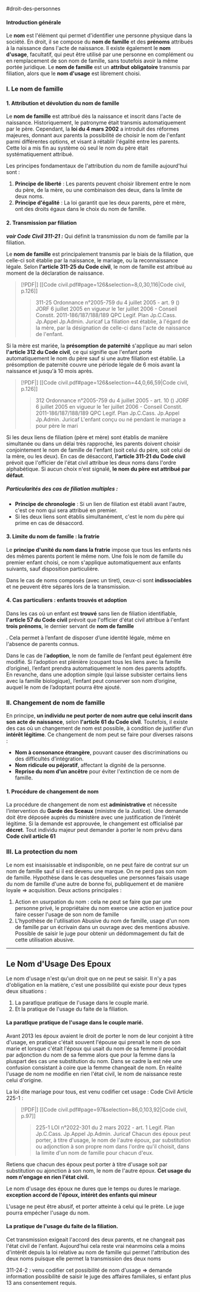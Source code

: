 #droit-des-personnes 
#### Introduction générale

Le **nom** est l'élément qui permet d'identifier une personne physique dans la société. En droit, il se compose du **nom de famille** et des **prénoms** attribués à la naissance dans l'acte de naissance. Il existe également le **nom d'usage**, facultatif, qui peut être utilisé par une personne en complément ou en remplacement de son nom de famille, sans toutefois avoir la même portée juridique. Le **nom de famille** est un **attribut obligatoire** transmis par filiation, alors que le **nom d'usage** est librement choisi.

### I. Le nom de famille

#### 1. Attribution et dévolution du nom de famille

Le **nom de famille** est attribué dès la naissance et inscrit dans l'acte de naissance. Historiquement, le patronyme était transmis automatiquement par le père. Cependant, la **loi du 4 mars 2002** a introduit des réformes majeures, donnant aux parents la possibilité de choisir le nom de l'enfant parmi différentes options, et visant à rétablir l'égalité entre les parents. Cette loi a mis fin au système où seul le nom du père était systématiquement attribué.

Les principes fondamentaux de l'attribution du nom de famille aujourd'hui sont :

1. **Principe de liberté** : Les parents peuvent choisir librement entre le nom du père, de la mère, ou une combinaison des deux, dans la limite de deux noms.
2. **Principe d'égalité** : La loi garantit que les deux parents, père et mère, ont des droits égaux dans le choix du nom de famille.

#### 2. Transmission par filiation

***voir Code Civil 311-21 :***
Qui définit la transmission du nom de famille par la filiation.

Le **nom de famille** est principalement transmis par le biais de la filiation, que celle-ci soit établie par la naissance, le mariage, ou la reconnaissance légale. Selon **l'article 311-25 du Code civil**, le nom de famille est attribué au moment de la déclaration de naissance.

> [!PDF|] [[Code civil.pdf#page=126&selection=8,0,30,116|Code civil, p.126]]
> > 311-25 Ordonnance n°2005-759 du 4 juillet 2005 - art. 9 () JORF 6 juillet 2005 en vigueur le 1er juillet 2006 - Conseil Constit. 2011-186/187/188/189 QPC Legif. Plan Jp.C.Cass. Jp.Appel Jp.Admin. Juricaf La filiation est établie, à l'égard de la mère, par la désignation de celle-ci dans l'acte de naissance de l'enfant.
> 

Si la mère est mariée, la **présomption de paternité** s'applique au mari selon **l'article 312 du Code civil**, ce qui signifie que l'enfant porte automatiquement le nom du père sauf si une autre filiation est établie. La présomption de paternité couvre une période légale de 6 mois avant la naissance et jusqu'à 10 mois après.

> [!PDF|] [[Code civil.pdf#page=126&selection=44,0,66,59|Code civil, p.126]]
> > 312 Ordonnance n°2005-759 du 4 juillet 2005 - art. 10 () JORF 6 juillet 2005 en vigueur le 1er juillet 2006 - Conseil Constit. 2011-186/187/188/189 QPC Legif. Plan Jp.C.Cass. Jp.Appel Jp.Admin. Juricaf L'enfant conçu ou né pendant le mariage a pour père le mari
> 

Si les deux liens de filiation (père et mère) sont établis de manière simultanée ou dans un délai très rapproché, les parents doivent choisir conjointement le nom de famille de l'enfant (soit celui du père, soit celui de la mère, ou les deux). En cas de désaccord, **l'article 311-21 du Code civil** prévoit que l'officier de l'état civil attribue les deux noms dans l'ordre alphabétique. Si aucun choix n'est signalé, **le nom du père est attribué par défaut**.
##### Particularités des cas de filiation multiples :

- **Principe de chronologie** : Si un lien de filiation est établi avant l'autre, c'est ce nom qui sera attribué en premier.
- Si les deux liens sont établis simultanément, c'est le nom du père qui prime en cas de désaccord.

#### 3. Limite du nom de famille : la fratrie

Le **principe d'unité du nom dans la fratrie** impose que tous les enfants nés des mêmes parents portent le même nom. Une fois le nom de famille du premier enfant choisi, ce nom s'applique automatiquement aux enfants suivants, sauf disposition particulière.

Dans le cas de noms composés (avec un tiret), ceux-ci sont **indissociables** et ne peuvent être séparés lors de la transmission.

#### 4. Cas particuliers : enfants trouvés et adoption

Dans les cas où un enfant est **trouvé** sans lien de filiation identifiable, **l'article 57 du Code civil** prévoit que l'officier d'état civil attribue à l'enfant **trois prénoms**, le dernier servant de **nom de famille**

. Cela permet à l’enfant de disposer d’une identité légale, même en l'absence de parents connus.

Dans le cas de l’**adoption**, le nom de famille de l’enfant peut également être modifié. Si l’adoption est plénière (coupant tous les liens avec la famille d’origine), l’enfant prendra automatiquement le nom des parents adoptifs. En revanche, dans une adoption simple (qui laisse subsister certains liens avec la famille biologique), l’enfant peut conserver son nom d’origine, auquel le nom de l’adoptant pourra être ajouté.

### II. Changement de nom de famille

En principe, **un individu ne peut porter de nom autre que celui inscrit dans son acte de naissance**, selon **l'article 61 du Code civil**. Toutefois, il existe des cas où un changement de nom est possible, à condition de justifier d’un **intérêt légitime**. Ce changement de nom peut se faire pour diverses raisons :

- **Nom à consonance étrangère**, pouvant causer des discriminations ou des difficultés d’intégration.
- **Nom ridicule ou péjoratif**, affectant la dignité de la personne.
- **Reprise du nom d’un ancêtre** pour éviter l'extinction de ce nom de famille.

#### 1. Procédure de changement de nom

La procédure de changement de nom est **administrative** et nécessite l’intervention du **Garde des Sceaux** (ministre de la Justice). Une demande doit être déposée auprès du ministère avec une justification de l’intérêt légitime. Si la demande est approuvée, le changement est officialisé par **décret**.
Tout individu majeur peut demander à porter le nom prévu dans **Code civil article 61**

### III. La protection du nom 
Le nom est insaisissable et indisponible, on ne peut faire de contrat sur un nom de famille sauf si il est devenu une marque. On ne perd pas son nom de famille. Hypothèse dans le cas desquelles une personnes faisais usage du nom de famille d'une autre de bonne foi, publiquement et de manière loyale => acquisition.
Deux actions principales : 
1. Action en usurpation du nom : cela ne peut se faire que par une personne privé, le propriétaire du nom exerce une action en justice pour faire cesser l'usage de son nom de famille
2. L'hypothèse de l'utilisation Abusive du nom de famille, usage d'un nom de famille par un écrivain dans un ouvrage avec des mentions abusive. Possible de saisir le juge pour obtenir un dédommagement du fait de cette utilisation abusive.

----

## Le Nom d'Usage Des Epoux
Le nom d'usage n'est qu'un droit que on ne peut se saisir. Il n'y a pas d'obligation en la matière, c'est une possibilité qui existe pour deux types deux situations : 
1. La paratlque pratique de l'usage dans le couple marié. 
2. Et la pratique de l'usage du faite de la filiation.

#### La paratlque pratique de l'usage dans le couple marié. 

Avant 2013 les époux avaient le droit de porter le nom de leur conjoint à titre d'usage, en pratique c'était souvent l'épouse qui prenait le nom de son marie et lorsque c'était l'époux qui usait du nom de sa femme il procédait par adjonction du nom de sa femme alors que pour la femme dans la pluspart des cas une substitution du nom. Dans se cadre la est née une confusion consistant à coire que la femme changeait de nom.
En réalité l'usage de nom ne modifie en rien l'état civil, le nom de naissance reste celui d'origine.

La loi dite mariage pour tous, est venu codifier cet usage : 
Code Civil Article 225-1 :
> [!PDF|] [[Code civil.pdf#page=97&selection=86,0,103,92|Code civil, p.97]]
> > 225-1 LOI n°2022-301 du 2 mars 2022 - art. 1 Legif. Plan Jp.C.Cass. Jp.Appel Jp.Admin. Juricaf Chacun des époux peut porter, à titre d'usage, le nom de l'autre époux, par substitution ou adjonction à son propre nom dans l'ordre qu'il choisit, dans la limite d'un nom de famille pour chacun d'eux.

Retiens que chacun des époux peut porter à titre d'usage soit par substitution ou ajonction à son nom, le nom de l'autre époux. **Cet usage du nom n'engage en rien l'état civil.**

Le nom d'usage des époux ne dures que le temps ou dures le mariage. **exception accord de l'époux, intérèt des enfants qui mineur**

L'usage ne peut être abusif, et porter atteinte à celui qui le prète. Le juge pourra empécher l'usage du nom.

#### La pratique de l'usage du faite de la filiation.
Cet transmission exigeait l'accord des deux parents, et ne changeait pas l'état civil de l'enfant. Aujourd'hui cela reste vrai néanmoins cela a moins d'intérêt depuis la loi relative au nom de famille qui permet l'attribution des deux noms puisque elle permet la transmission des deux noms

311-24-2 : venu codifier cet possibilité de nom d'usage => demande information possibilité de saisir le juge des affaires familiales, si enfant plus 13 ans consentement requis.




